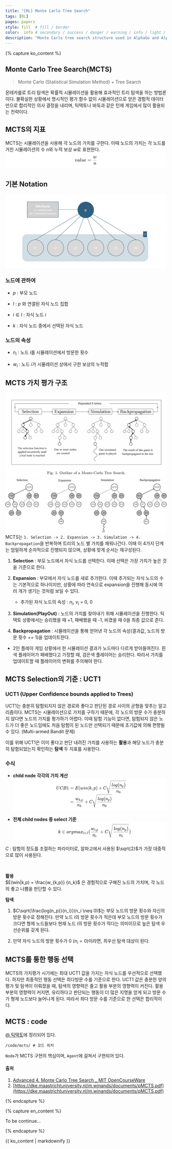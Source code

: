 ```yaml
---
title: "[RL] Monte Carlo Tree Search"
tags: [RL]
pages: papers
style: fill  # fill / border 
color:  info # secondary / success / danger / warning / info / light / dark
description: "Monte Carlo tree search structure used in AlphaGo and AlphaZero <br>-<br>알파고, 알파제로에 사용된 몬테카를로 트리 탐색 구조"
---
```

<!-- 한국어 콘텐츠 -->
{% capture ko_content %}
  
## Monte Carlo Tree Search(MCTS)

> Monte Carlo (Statistical Simulation Method) + Tree Search  

몬테카를로 트리 탐색은 확률적 시뮬레이션을 활용해 효과적인 트리 탐색을 하는 방법론이다. 불확실한 상황에서 명시적인 평가 함수 없이 시뮬레이션으로 얻은 경험적 데이터만으로 합리적인 의사 결정을 내리며, 틱택토나 바둑과 같은 턴제 게임에서 많이 활용되는 전략이다. 

## MCTS의 지표
MCTS는 시뮬레이션을 사용해 각 노드의 가치를 구한다. 이때 노드의 가치는 각 노드를 거친 시뮬레이션의 수 $n$와 누적 보상 $w$로 표현한다.  
![img](../assets/images/RL/MCTS/MCTS1.png)


## 기본 Notation
![img](../assets/images/RL/MCTS/node.png)  
### 노드에 관하여 
- $p$ : 부모 노드  

- $I$ : $p$ 와 연결된 자식 노드 집합 

- $i ∈ I$ : 자식 노드 $i$  

- $k$ : 자식 노드 중에서 선택된 자식 노드  

### 노드의 속성 
- $n_i$ : 노드 $i$를 시뮬레이션에서 방문한 횟수  

- $w_i$ : 노드 $i$가 시뮬레이션 상에서 구한 보상의 누적합

## MCTS 가치 평가 구조
![img](../assets/images/RL/MCTS/image.png)  
![img](../assets/images/RL/MCTS/image-2.png)  
MCTS는 `1. Selection -> 2. Expansion -> 3. Simulation -> 4. Backpropagation`을 반복하며 트리의 노드 별 가치를 채워나간다. 이때 이 4가지 단계는 엄밀하게 순차적으로 진행되지 않으며, 상황에 맞게 순서는 재구성된다.  

1. **Selection** : 부모 노드에서 자식 노드를 선택한다. 이때 선택은 가장 가치가 높은 것을 기준으로 한다. 

2. **Expansion** : 부모에서 자식 노드를 새로 추가한다. 이때 추가되는 자식 노드의 수는 기본적으로 하나이지만, 상황에 따라 연속으로 expansion을 진행해 동시에 여러 개가 생기는 것처럼 보일 수 있다.  
    - 추가된 자식 노드의 속성 : $n_i$, $v_i$ = 0, 0  

3. **Simulation(PlayOut)** : 노드의 가치를 찾아내기 위해 시뮬레이션을 진행한다. 틱택토 상황에서는 승리했을 때 +1, 패배했을 때 -1, 비겼을 때 0을 최종 값으로 준다.  

4. **Backpropagation** : 시뮬레이션을 통해 얻어낸 각 노드의 속성(결과값, 노드의 방문 횟수 += 1)을 업데이트한다. 

- 2인 플레이 게임 상황에서 한 시뮬레이션 결과가 노드마다 다르게 받아들여진다. 흰색 플레이어가 패배했다고 가정할 때, 검은색 플레이어는 승리한다. 따라서 가치를 업데이트할 때 플레이어의 변화를 주의해야 한다. 


## MCTS Selection의 기준 : UCT1
### UCT1 (Upper Confidence bounds applied to Trees)
UCT1는 충분히 탐험되지지 않은 경로와 좋다고 판단된 경로 사이의 균형을 맞추는 알고리즘이다. MCTS는 시뮬레이션으로 가치를 구하기 때문에, 각 노드의 방문 수가 충분하지 않다면 노드의 가치를 평가하기 어렵다. 이때 탐험 기능이 없다면, 탐험되지 않은 노드가 더 좋은 노드임에도 처음 탐험이 된 노드만 선택되기 때문에 초기값에 의해 편향될 수 있다. (Multi-armed Bandit 문제)    

이를 위해 UCT1은 이미 좋다고 판단 내려진 가치를 사용하는 **활용**과 해당 노드가 충분히 탐험되었는지 확인하는 **탐색** 두 지표를 사용한다.  

### 수식
- **child node 각각의 가치 계산**  
![img](../assets/images/RL/MCTS/MCTS2.png)


-  **전체 child nodes 중 select 기준**
![img](../assets/images/RL/MCTS/MCTS3.png)

$C$ : 탐험의 정도를 조절하는 파라미터로, 알파고에서 사용된 $\sqrt{2}$가 가장 대중적으로 많이 사용된다. 

<br>   

**활용**     
$E(win|k,p) = \frac{w_{k,p}} {n_k}$ 은 경험적으로 구해진 노드의 가치며, 각 노드의 좋고 나쁨을 판단할 수 있다.  

**탐색**  
1. $C\sqrt{\frac{log(n_p)}{n_i}}(n_i \neq 0)$는 부모 노드의 방문 횟수와 자신의 방문 횟수로 정해진다. 만약 노드 i의 방문 횟수가 적은데 부모 노드의 방문 횟수가 크다면 형제 노드들보다 현재 노드 i의 방문 횟수가 적다는 의미이므로 높은 탐색 우선순위를 갖게 된다.  

2. 만약 자식 노드의 방문 횟수가 0 $(n_i = 0)$이라면, 최우선 탐색 대상이 된다. 

## MCTS를 통한 행동 선택 
MCTS의 가치평가 시기에는 최대 UCT1 값을 가지는 자식 노드를 우선적으로 선택했다. 하지만 최종적인 행동 선택은 최다방문 수를 기준으로 한다. UCT1 값은 충분한 양의 평가 및 탐색이 이뤄졌을 때, 탐색의 영향력은 줄고 활용 부분의 영향력이 커진다. 활용 부분의 영향력이 커지면, 유리하다고 판단되는 행동이 더 많은 지명을 얻게 되고 방문 수가 형제 노드보다 늘어나게 된다. 따라서 최다 방문 수를 기준으로 한 선택은 합리적이다. 

## MCTS : code
[@ 틱택토](https://github.com/Tonnonssi/tic_tac_toe.git)에 정리되어 있다. 
```
/code/mcts/ # 코드 위치
```

`Node`가 MCTS 구현의 핵심이며, `Agent`에 걸쳐서 구현되어 있다.  

#### 출처 
1. [Advanced 4. Monte Carlo Tree Search _ MIT OpenCourseWare](https://www.youtube.com/watch?v=xmImNoDc9Z4)
2. [https://dke.maastrichtuniversity.nl/m.winands/documents/pMCTS.pdf](https://dke.maastrichtuniversity.nl/m.winands/documents/pMCTS.pdf)

{% endcapture %}

<!-- 영어 콘텐츠 -->
{% capture en_content %}

To be continue...

{% endcapture %}

<div id="content-ko" class="lang-content" data-lang="ko">
  {{ ko_content | markdownify }}
</div>

<div id="content-en" class="lang-content" data-lang="en" style="display: none;">
  {{ en_content | markdownify }}
</div>

